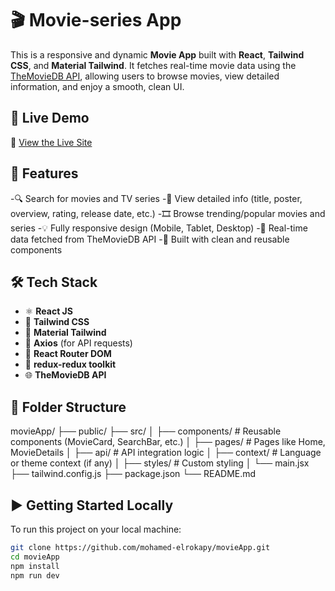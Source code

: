 # 🎬 Movie-series App

This is a responsive and dynamic **Movie App** built with **React**, **Tailwind CSS**, and **Material Tailwind**. It fetches real-time movie data using the [TheMovieDB API](https://www.themoviedb.org/documentation/api), allowing users to browse movies, view detailed information, and enjoy a smooth, clean UI.

## 🚀 Live Demo

🔗 [View the Live Site](https://movie-app-mohamed-elrokapy.vercel.app)

## 📌 Features
-🔍 Search for movies and TV series
-📝 View detailed info (title, poster, overview, rating, release date, etc.)
-🎞️ Browse trending/popular movies and series
-💡 Fully responsive design (Mobile, Tablet, Desktop)
-🎥 Real-time data fetched from TheMovieDB API
-🧑 Built with clean and reusable components

## 🛠️ Tech Stack

- ⚛️ **React JS**
- 🎨 **Tailwind CSS**
- 🧱 **Material Tailwind**
- 🔄 **Axios** (for API requests)
- 🧭 **React Router DOM**
- 🧠 **redux-redux toolkit** 
- 🌐 **TheMovieDB API**

## 📁 Folder Structure

movieApp/
├── public/
├── src/
│ ├── components/ # Reusable components (MovieCard, SearchBar, etc.)
│ ├── pages/ # Pages like Home, MovieDetails
│ ├── api/ # API integration logic
│ ├── context/ # Language or theme context (if any)
│ ├── styles/ # Custom styling
│ └── main.jsx
├── tailwind.config.js
├── package.json
└── README.md


## ▶️ Getting Started Locally

To run this project on your local machine:

```bash
git clone https://github.com/mohamed-elrokapy/movieApp.git
cd movieApp
npm install
npm run dev

